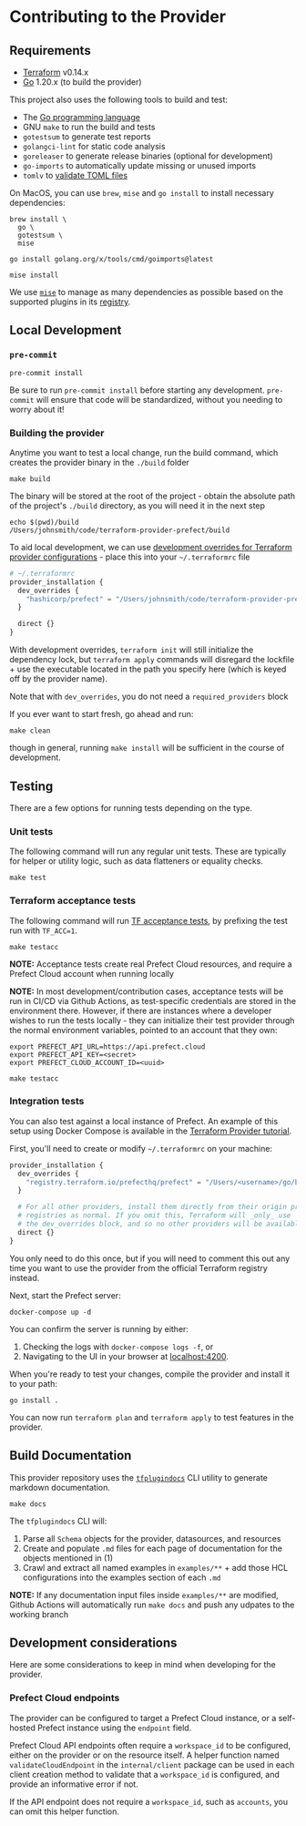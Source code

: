 # Contributing to the Provider

## Requirements

- [Terraform](https://developer.hashicorp.com/terraform/tutorials/aws-get-started/install-cli) v0.14.x
- [Go](https://go.dev/doc/install) 1.20.x (to build the provider)

This project also uses the following tools to build and test:

- The [Go programming language](https://go.dev/dl/)
- GNU `make` to run the build and tests
- `gotestsum` to generate test reports
- `golangci-lint` for static code analysis
- `goreleaser` to generate release binaries (optional for development)
- `go-imports` to automatically update missing or unused imports
- `tomlv` to [validate TOML files](https://github.com/BurntSushi/toml/tree/master/cmd/tomlv)

On MacOS, you can use `brew`, `mise` and `go install` to install necessary dependencies:

```shell
brew install \
  go \
  gotestsum \
  mise

go install golang.org/x/tools/cmd/goimports@latest

mise install
```

We use [`mise`](https://github.com/jdx/mise) to manage as many dependencies as possible based on the supported plugins in its [registry](https://mise.jdx.dev/registry.html).

## Local Development

### `pre-commit`

```shell
pre-commit install
```

Be sure to run `pre-commit install` before starting any development. `pre-commit` will ensure that code will be standardized, without you needing to worry about it!

### Building the provider

Anytime you want to test a local change, run the build command, which creates the provider binary in the `./build` folder

```shell
make build
```

The binary will be stored at the root of the project - obtain the absolute path of the project's `./build` directory, as you will need it in the next step

```shell
echo $(pwd)/build
/Users/johnsmith/code/terraform-provider-prefect/build
```

To aid local development, we can use [development overrides for Terraform provider configurations](https://developer.hashicorp.com/terraform/cli/config/config-file#development-overrides-for-provider-developers) - place this into your `~/.terraformrc` file

```terraform
# ~/.terraformrc
provider_installation {
  dev_overrides {
    "hashicorp/prefect" = "/Users/johnsmith/code/terraform-provider-prefect/build"
  }

  direct {}
}
```

With development overrides, `terraform init` will still initialize the dependency lock, but `terraform apply` commands will disregard the lockfile + use the executable located in the path you specify here (which is keyed off by the provider name).

Note that with `dev_overrides`, you do not need a `required_providers` block

If you ever want to start fresh, go ahead and run:

```shell
make clean
```

though in general, running `make install` will be sufficient in the course of development.

## Testing

There are a few options for running tests depending on the type.

### Unit tests

The following command will run any regular unit tests. These are typically for helper or utility logic, such as data flatteners or equality checks.

```shell
make test
```

### Terraform acceptance tests

The following command will run [TF acceptance tests](https://developer.hashicorp.com/terraform/plugin/testing/acceptance-tests), by prefixing the test run with `TF_ACC=1`.

```shell
make testacc
```

**NOTE:** Acceptance tests create real Prefect Cloud resources, and require a Prefect Cloud account when running locally

**NOTE:** In most development/contribution cases, acceptance tests will be run in CI/CD via Github Actions, as test-specific credentials are stored in the environment there.  However, if there are instances where a developer wishes to run the tests locally - they can initialize their test provider through the normal environment variables, pointed to an account that they own:

```shell
export PREFECT_API_URL=https://api.prefect.cloud
export PREFECT_API_KEY=<secret>
export PREFECT_CLOUD_ACCOUNT_ID=<uuid>

make testacc
```

### Integration tests

You can also test against a local instance of Prefect. An example of this setup using Docker Compose is available in the [Terraform Provider tutorial](https://developer.hashicorp.com/terraform/tutorials/providers-plugin-framework/providers-plugin-framework-provider).

First, you'll need to create or modify `~/.terraformrc` on your machine:

```terraform
provider_installation {
  dev_overrides {
    "registry.terraform.io/prefecthq/prefect" = "/Users/<username>/go/bin/"
  }

  # For all other providers, install them directly from their origin provider
  # registries as normal. If you omit this, Terraform will _only_ use
  # the dev_overrides block, and so no other providers will be available.
  direct {}
}
```

You only need to do this once, but if you will need to comment this out any time you want to use the provider from the official Terraform registry instead.

Next, start the Prefect server:

```shell
docker-compose up -d
```

You can confirm the server is running by either:

1. Checking the logs with `docker-compose logs -f`, or
2. Navigating to the UI in your browser at [localhost:4200](http://localhost:4200).

When you're ready to test your changes, compile the provider and install it to your path:

```shell
go install .
```

You can now run `terraform plan` and `terraform apply` to test features in the provider.

## Build Documentation

This provider repository uses the [`tfplugindocs`](https://github.com/hashicorp/terraform-plugin-docs) CLI utility to generate markdown documentation.

```shell
make docs
```

The `tfplugindocs` CLI will:

1. Parse all `Schema` objects for the provider, datasources, and resources
2. Create and populate `.md` files for each page of documentation for the objects mentioned in (1)
3. Crawl and extract all named examples in `examples/**` + add those HCL configurations into the examples section of each `.md`

**NOTE:** If any documentation input files inside `examples/**` are modified, Github Actions will automatically run `make docs` and push any udpates to the working branch

## Development considerations

Here are some considerations to keep in mind when developing for the provider.

### Prefect Cloud endpoints

The provider can be configured to target a Prefect Cloud instance, or a self-hosted Prefect instance
using the `endpoint` field.

Prefect Cloud API endpoints often require a `workspace_id` to be configured, either on the provider or on the resource itself.
A helper function named `validateCloudEndpoint` in the `internal/client` package can be used in each client creation method
to validate that a `workspace_id` is configured, and provide an informative error if not.

If the API endpoint does not require a `workspace_id`, such as `accounts`, you can omit this helper function.
